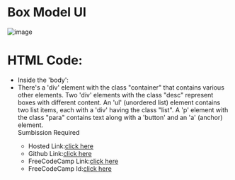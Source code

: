 # Box Model UI
![image](https://github.com/namishagurunani/BoxmodelP/assets/126158413/ce9a61a2-0c89-4eca-93ae-d553aeb8c623)
 # HTML Code:
<ul><li>Inside the 'body':</li>
<li> There's a 'div' element with the class "container" that contains various other elements.
 Two 'div' elements with the class "desc" represent boxes with different content.
 An 'ul' (unordered list) element contains two list items, each with a 'div' having the class "list".
 A 'p' element with the class "para" contains text along with a 'button' and an 'a' (anchor) element. </li

# Sumbission Required
- Hosted Link:[click here](https://namishagurunani.github.io/BoxmodelP/)
- Github Link:[click here](https://github.com/namishagurunani/BoxmodelP)
- FreeCodeCamp Link:[click here](https://www.freecodecamp.org/learn/2022/responsive-web-design/learn-the-css-box-model-by-building-a-rothko-painting/step-45)
- FreeCodeCamp Id:[click here](https://www.freecodecamp.org/namisha_gurunani)
